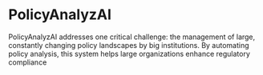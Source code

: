 # PolicyAnalyzAI
PolicyAnalyzAI addresses one critical challenge: the management of large, constantly changing policy landscapes by big institutions. By automating policy analysis, this system helps large organizations enhance regulatory compliance
